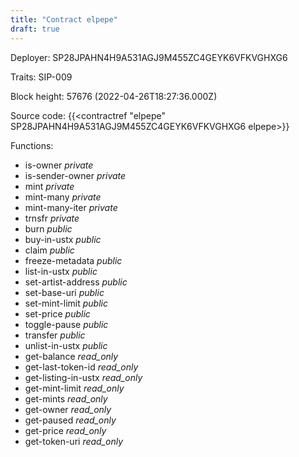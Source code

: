 ```yaml
---
title: "Contract elpepe"
draft: true
---
```

Deployer: SP28JPAHN4H9A531AGJ9M455ZC4GEYK6VFKVGHXG6

Traits:
SIP-009 



Block height: 57676 (2022-04-26T18:27:36.000Z)

Source code: {{<contractref "elpepe" SP28JPAHN4H9A531AGJ9M455ZC4GEYK6VFKVGHXG6 elpepe>}}

Functions:

* is-owner _private_
* is-sender-owner _private_
* mint _private_
* mint-many _private_
* mint-many-iter _private_
* trnsfr _private_
* burn _public_
* buy-in-ustx _public_
* claim _public_
* freeze-metadata _public_
* list-in-ustx _public_
* set-artist-address _public_
* set-base-uri _public_
* set-mint-limit _public_
* set-price _public_
* toggle-pause _public_
* transfer _public_
* unlist-in-ustx _public_
* get-balance _read_only_
* get-last-token-id _read_only_
* get-listing-in-ustx _read_only_
* get-mint-limit _read_only_
* get-mints _read_only_
* get-owner _read_only_
* get-paused _read_only_
* get-price _read_only_
* get-token-uri _read_only_
